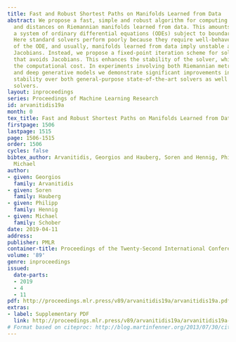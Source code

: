 ```yaml
---
title: Fast and Robust Shortest Paths on Manifolds Learned from Data
abstract: We propose a fast, simple and robust algorithm for computing shortest paths
  and distances on Riemannian manifolds learned from data. This amounts to solving
  a system of ordinary differential equations (ODEs) subject to boundary conditions.
  Here standard solvers perform poorly because they require well-behaved Jacobians
  of the ODE, and usually, manifolds learned from data imply unstable and ill-conditioned
  Jacobians. Instead, we propose a fixed-point iteration scheme for solving the ODE
  that avoids Jacobians. This enhances the stability of the solver, while reduces
  the computational cost. In experiments involving both Riemannian metric learning
  and deep generative models we demonstrate significant improvements in speed and
  stability over both general-purpose state-of-the-art solvers as well as over specialized
  solvers.
layout: inproceedings
series: Proceedings of Machine Learning Research
id: arvanitidis19a
month: 0
tex_title: Fast and Robust Shortest Paths on Manifolds Learned from Data
firstpage: 1506
lastpage: 1515
page: 1506-1515
order: 1506
cycles: false
bibtex_author: Arvanitidis, Georgios and Hauberg, Soren and Hennig, Philipp and Schober,
  Michael
author:
- given: Georgios
  family: Arvanitidis
- given: Soren
  family: Hauberg
- given: Philipp
  family: Hennig
- given: Michael
  family: Schober
date: 2019-04-11
address: 
publisher: PMLR
container-title: Proceedings of the Twenty-Second International Conference on Artificial Intelligence and Statistics
volume: '89'
genre: inproceedings
issued:
  date-parts:
  - 2019
  - 4
  - 11
pdf: http://proceedings.mlr.press/v89/arvanitidis19a/arvanitidis19a.pdf
extras:
- label: Supplementary PDF
  link: http://proceedings.mlr.press/v89/arvanitidis19a/arvanitidis19a-supp.pdf
# Format based on citeproc: http://blog.martinfenner.org/2013/07/30/citeproc-yaml-for-bibliographies/
---
```

